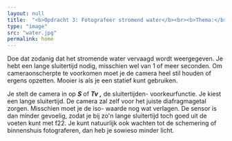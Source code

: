 ```yaml
---
layout: null
title:  "<b>Opdracht 3: Fotografeer stromend water</b><br><b>Thema:</b> <span>sluitertijd</span>"
type: "image"
src: "water.jpg"
permalink: home
---
```



Doe dat zodanig dat het stromende water vervaagd wordt 
weergegeven. Je hebt een lange sluitertijd nodig, misschien wel 
van 1 of meer seconden. Om cameraonscherpte te voorkomen 
moet je de camera heel stil houden of ergens opzetten. Mooier is 
als je een statief kunt gebruiken.

Je stelt de camera in op ***S*** of ***Tv*** ***,*** de sluitertijden-
voorkeurfunctie. Je kiest een lange sluitertijd. De camera zal zelf 
voor het juiste diafragmagetal zorgen. Misschien moet je de iso-
waarde nog wat verlagen. De sensor is dan minder gevoelig, 
zodat je bij zo'n lange sluitertijd toch goed uit de voeten kunt 
met f22. Je kunt natuurlijk ook wachten tot de schemering of 
binnenshuis fotograferen, dan heb je sowieso minder licht.
